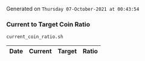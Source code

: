 Generated on `Thursday 07-October-2021 at 00:43:54`

### Current to Target Coin Ratio
`current_coin_ratio.sh`

Date|Current|Target|Ratio
---|---|---|---
